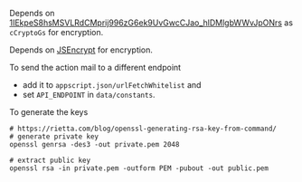 Depends on [1IEkpeS8hsMSVLRdCMprij996zG6ek9UvGwcCJao_hlDMlgbWWvJpONrs](https://script.google.com/home/projects/1IEkpeS8hsMSVLRdCMprij996zG6ek9UvGwcCJao_hlDMlgbWWvJpONrs) as `cCryptoGs` for encryption.

Depends on [JSEncrypt](https://gist.github.com/nibarius/9d102f803814a932c18ecba00cfc1249) for encryption.




To send the action mail to a different endpoint

+ add it to `appscript.json/urlFetchWhitelist` and
+ set `API_ENDPOINT` in `data/constants`.




To generate the keys

```
# https://rietta.com/blog/openssl-generating-rsa-key-from-command/
# generate private key
openssl genrsa -des3 -out private.pem 2048

# extract public key
openssl rsa -in private.pem -outform PEM -pubout -out public.pem
```
